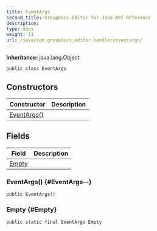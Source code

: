 ```yaml
---
title: EventArgs
second_title: GroupDocs.Editor for Java API Reference
description: 
type: docs
weight: 11
url: /java/com.groupdocs.editor.handler/eventargs/
---
```

**Inheritance:**
java.lang.Object
```
public class EventArgs
```
## Constructors

| Constructor | Description |
| --- | --- |
| [EventArgs()](#EventArgs--) |  |
## Fields

| Field | Description |
| --- | --- |
| [Empty](#Empty) |  |
### EventArgs() {#EventArgs--}
```
public EventArgs()
```


### Empty {#Empty}
```
public static final EventArgs Empty
```


